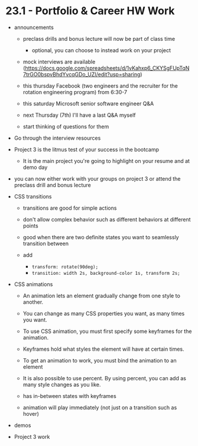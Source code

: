 # 23.1 - Portfolio & Career HW Work

- announcements

  - preclass drills and bonus lecture will now be part of class time

    - optional, you can choose to instead work on your project

  - mock interviews are available (https://docs.google.com/spreadsheets/d/1vKahxp6_CKYSgFUpTqN7trGO0bspvBhdYvcqGDo_UZI/edit?usp=sharing)

  - this thursday Facebook (two engineers and the recruiter for the rotation engineering program) from 6:30-7

  - this saturday Microsoft senior software engineer Q&A

  - next Thursday (7th) I'll have a last Q&A myself

  - start thinking of questions for them

- Go through the interview resources

- Project 3 is the litmus test of your success in the bootcamp

  - It is the main project you're going to highlight on your resume and at demo day

- you can now either work with your groups on project 3 or attend the preclass drill and bonus lecture

- CSS transitions

  - transitions are good for simple actions

  - don't allow complex behavior such as different behaviors at different points

  - good when there are two definite states you want to seamlessly transition between

  - add

    - `transform: rotate(90deg);`
    - `transition: width 2s, background-color 1s, transform 2s;`

- CSS animations

  - An animation lets an element gradually change from one style to another.

  - You can change as many CSS properties you want, as many times you want.

  - To use CSS animation, you must first specify some keyframes for the animation.

  - Keyframes hold what styles the element will have at certain times.

  - To get an animation to work, you must bind the animation to an element

  - It is also possible to use percent. By using percent, you can add as many style changes as you like.

  - has in-between states with keyframes

  - animation will play immediately (not just on a transition such as hover)

- demos

- Project 3 work
